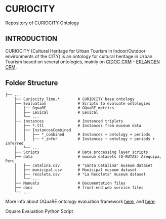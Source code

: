 # CURIOCITY
Repository of CURIOCITY Ontology

## INTRODUCTION

CURIOCITY (Cultural Heritage for Urban Tourism in Indoor/Outdoor environments of the CITY) is an ontology for cultural heritage in Urban Tourism based on several ontologies, mainly on [CIDOC CRM](http://www.cidoc-crm.org/) - [ERLANGEN CRM](http://erlangen-crm.org/).

## Folder Structure


    ├── ...
        ├── Curiocity_Time.*        # CURIOCITY base ontology
        ├── Evaluation              # Scripts to evaluate ontologies
        │   ├── OquaRE              # OQuaRE metrics
        │   ├── Lexical             # Lexical 
        │   └── ...
        ├── Instances               # Instanced triplets 
        │   ├── *.ttl               # Instances from museum data
        │   ├── InstancesCombined   
        │   │   ├── *_combined      # Instances + ontology + periods
        │   │   ├── *_infer         # Instances + ontology + periods + inferred
        │   └── ...
        ├── Scripts                 # Data processing layer scripts
        ├── data                    # museum datasets (D-RUTAS) Arequipa, Peru
        │   ├── catalina.csv        # "Santa Catalina" museum dataset
        │   ├── municipal.csv       # Municipal museum dataset
        │   ├── recoleta.csv        # "La Recoleta" museum dataset
        │   └── ...
        ├── Manuals                 # Documentation files
        ├── docs                    # front-end web service files
        └── ...

More info about OQuaRE ontology evaluation framework [here](http://miuras.inf.um.es/oquarewiki/index.php5/Quality_metrics), and [here](https://github.com/atibaut/ontology-evaluation).

Oquare Evaluation Python Script
